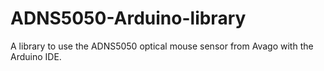 # ADNS5050-Arduino-library
A library to use the ADNS5050 optical mouse sensor from Avago with the Arduino IDE.
